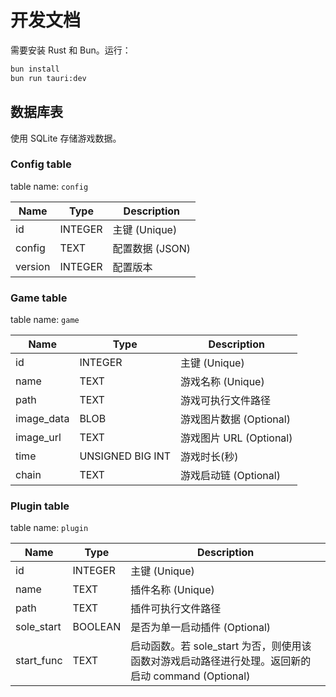 # 开发文档

需要安装 Rust 和 Bun。运行：

```sh
bun install
bun run tauri:dev
```

## 数据库表

使用 SQLite 存储游戏数据。

### Config table

table name: `config`

| Name    | Type    | Description     |
| ------- | ------- | --------------- |
| id      | INTEGER | 主键 (Unique)   |
| config  | TEXT    | 配置数据 (JSON) |
| version | INTEGER | 配置版本        |

### Game table

table name: `game`

| Name       | Type             | Description             |
| ---------- | ---------------- | ----------------------- |
| id         | INTEGER          | 主键 (Unique)           |
| name       | TEXT             | 游戏名称 (Unique)       |
| path       | TEXT             | 游戏可执行文件路径      |
| image_data | BLOB             | 游戏图片数据 (Optional) |
| image_url  | TEXT             | 游戏图片 URL (Optional) |
| time       | UNSIGNED BIG INT | 游戏时长(秒)            |
| chain      | TEXT             | 游戏启动链 (Optional)   |

### Plugin table

table name: `plugin`

| Name       | Type    | Description                                                                                       |
| ---------- | ------- | ------------------------------------------------------------------------------------------------- |
| id         | INTEGER | 主键 (Unique)                                                                                     |
| name       | TEXT    | 插件名称 (Unique)                                                                                 |
| path       | TEXT    | 插件可执行文件路径                                                                                |
| sole_start | BOOLEAN | 是否为单一启动插件 (Optional)                                                                     |
| start_func | TEXT    | 启动函数。若 sole_start 为否，则使用该函数对游戏启动路径进行处理。返回新的启动 command (Optional) |

